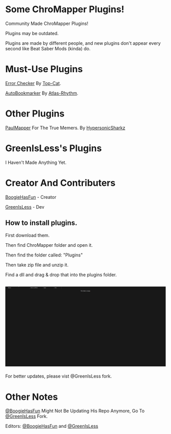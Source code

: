 
# Some ChroMapper Plugins!
Community Made ChroMapper Plugins!

Plugins may be outdated.

Plugins are made by different people, and new plugins don't appear every second like Beat Saber Mods (kinda) do.

# Must-Use Plugins
[Error Checker](https://github.com/Top-Cat/CM-ErrorChecker/releases/) 
By [Top-Cat](https://github.com/Top-Cat).

[AutoBookmarker](https://github.com/Atlas-Rhythm/ChroMapperAutoBookmarker/releases/) 
By [Atlas-Rhythm](http://github.com/Atlas-Rhythm).

# Other Plugins
[PaulMapper](https://github.com/HypersonicSharkz/PaulMapper/releases/) For The True Memers. 
By [HypersonicSharkz](https://github.com/HypersonicSharkz)

# GreenIsLess's Plugins
I Haven't Made Anything Yet.

# Creator And Contributers
[BoogieHasFun](http://github.com/BoogieHasFun) - Creator

[GreenIsLess](http://github.com/GreenIsLess) - Dev

## How to install plugins.
First download them.

Then find ChroMapper folder and open it.

Then find the folder called: "Plugins"

Then take zip file and unzip it.

Find a dll and drag & drop that into the plugins folder.

![Pictue](Pictures/draganddrop.gif)
--------------------
For better updates, please vist @GreenIsLess fork.

# Other Notes
[@BoogieHasFun](http://github.com/BoogieHasFun/ChroMapperPlugins) Might Not Be Updating His Repo Anymore, Go To [@GreenIsLess](http://github.com/GreenIsLess/ChroMapperPlugins "@GreenIsLess's") Fork.

Editors: [@BoogieHasFun](http://github.com/BoogieHasFun) and [@GreenIsLess](http://github.com/GreenIsLess)
